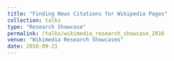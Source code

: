 ```yaml
---
title: "Finding News Citations for Wikipedia Pages"
collection: talks
type: "Research Showcase"
permalink: /talks/wikimedia_research_showcase_2016
venue: "Wikimedia Research Showcases"
date: 2016-09-21
---
```

